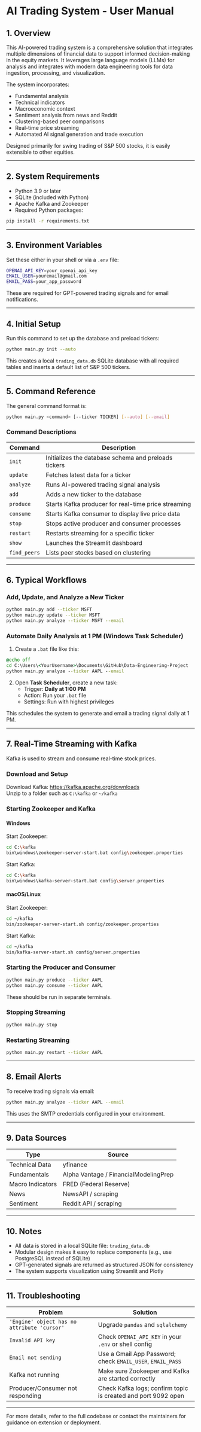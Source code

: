 # AI Trading System - User Manual

## 1. Overview

This AI-powered trading system is a comprehensive solution that integrates multiple dimensions of financial data to support informed decision-making in the equity markets. It leverages large language models (LLMs) for analysis and integrates with modern data engineering tools for data ingestion, processing, and visualization.

The system incorporates:

- Fundamental analysis
- Technical indicators
- Macroeconomic context
- Sentiment analysis from news and Reddit
- Clustering-based peer comparisons
- Real-time price streaming
- Automated AI signal generation and trade execution

Designed primarily for swing trading of S&P 500 stocks, it is easily extensible to other equities.

---

## 2. System Requirements

- Python 3.9 or later  
- SQLite (included with Python)  
- Apache Kafka and Zookeeper  
- Required Python packages:

```bash
pip install -r requirements.txt
```

---

## 3. Environment Variables

Set these either in your shell or via a `.env` file:

```bash
OPENAI_API_KEY=your_openai_api_key
EMAIL_USER=youremail@gmail.com
EMAIL_PASS=your_app_password
```

These are required for GPT-powered trading signals and for email notifications.

---

## 4. Initial Setup

Run this command to set up the database and preload tickers:

```bash
python main.py init --auto
```

This creates a local `trading_data.db` SQLite database with all required tables and inserts a default list of S&P 500 tickers.

---

## 5. Command Reference

The general command format is:

```bash
python main.py <command> [--ticker TICKER] [--auto] [--email]
```

### Command Descriptions

| Command        | Description                                              |
|----------------|----------------------------------------------------------|
| `init`         | Initializes the database schema and preloads tickers     |
| `update`       | Fetches latest data for a ticker                         |
| `analyze`      | Runs AI-powered trading signal analysis                  |
| `add`          | Adds a new ticker to the database                        |
| `produce`      | Starts Kafka producer for real-time price streaming      |
| `consume`      | Starts Kafka consumer to display live price data         |
| `stop`         | Stops active producer and consumer processes             |
| `restart`      | Restarts streaming for a specific ticker                 |
| `show`         | Launches the Streamlit dashboard                         |
| `find_peers`   | Lists peer stocks based on clustering                    |

---

## 6. Typical Workflows

### Add, Update, and Analyze a New Ticker

```bash
python main.py add --ticker MSFT
python main.py update --ticker MSFT
python main.py analyze --ticker MSFT --email
```

### Automate Daily Analysis at 1 PM (Windows Task Scheduler)

1. Create a `.bat` file like this:

```bat
@echo off
cd C:\Users\<YourUsername>\Documents\GitHub\Data-Engineering-Project
python main.py analyze --ticker AAPL --email
```

2. Open **Task Scheduler**, create a new task:
   - Trigger: **Daily at 1:00 PM**
   - Action: Run your `.bat` file
   - Settings: Run with highest privileges

This schedules the system to generate and email a trading signal daily at 1 PM.

---

## 7. Real-Time Streaming with Kafka

Kafka is used to stream and consume real-time stock prices.

### Download and Setup

Download Kafka: https://kafka.apache.org/downloads  
Unzip to a folder such as `C:\kafka` or `~/kafka`

### Starting Zookeeper and Kafka

#### Windows

Start Zookeeper:

```bash
cd C:\kafka
bin\windows\zookeeper-server-start.bat config\zookeeper.properties
```

Start Kafka:

```bash
cd C:\kafka
bin\windows\kafka-server-start.bat config\server.properties
```

#### macOS/Linux

Start Zookeeper:

```bash
cd ~/kafka
bin/zookeeper-server-start.sh config/zookeeper.properties
```

Start Kafka:

```bash
cd ~/kafka
bin/kafka-server-start.sh config/server.properties
```

### Starting the Producer and Consumer

```bash
python main.py produce --ticker AAPL
python main.py consume --ticker AAPL
```

These should be run in separate terminals.

### Stopping Streaming

```bash
python main.py stop
```

### Restarting Streaming

```bash
python main.py restart --ticker AAPL
```

---

## 8. Email Alerts

To receive trading signals via email:

```bash
python main.py analyze --ticker AAPL --email
```

This uses the SMTP credentials configured in your environment.

---

## 9. Data Sources

| Type             | Source                                |
|------------------|----------------------------------------|
| Technical Data   | yfinance                               |
| Fundamentals     | Alpha Vantage / FinancialModelingPrep |
| Macro Indicators | FRED (Federal Reserve)                |
| News             | NewsAPI / scraping                     |
| Sentiment        | Reddit API / scraping                  |

---

## 10. Notes

- All data is stored in a local SQLite file: `trading_data.db`
- Modular design makes it easy to replace components (e.g., use PostgreSQL instead of SQLite)
- GPT-generated signals are returned as structured JSON for consistency
- The system supports visualization using Streamlit and Plotly

---

## 11. Troubleshooting

| Problem                                 | Solution                                                   |
|----------------------------------------|-------------------------------------------------------------|
| `'Engine' object has no attribute 'cursor'` | Upgrade `pandas` and `sqlalchemy`                          |
| `Invalid API key`                      | Check `OPENAI_API_KEY` in your `.env` or shell config       |
| `Email not sending`                   | Use a Gmail App Password; check `EMAIL_USER`, `EMAIL_PASS`  |
| Kafka not running                      | Make sure Zookeeper and Kafka are started correctly         |
| Producer/Consumer not responding       | Check Kafka logs; confirm topic is created and port 9092 open|

---

For more details, refer to the full codebase or contact the maintainers for guidance on extension or deployment.
